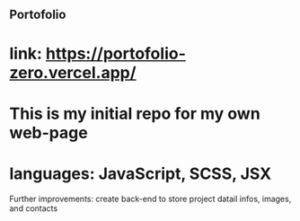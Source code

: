 ## Portofolio

# link: https://portofolio-zero.vercel.app/

# This is my initial repo for my own web-page

# languages: JavaScript, SCSS, JSX

Further improvements: create back-end to store project datail infos, images, and contacts